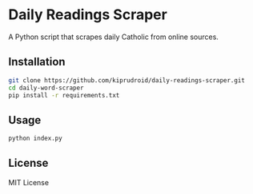 # Daily Readings Scraper

A Python script that scrapes daily Catholic from online sources.



## Installation
```bash
git clone https://github.com/kiprudroid/daily-readings-scraper.git
cd daily-word-scraper
pip install -r requirements.txt
```

## Usage
```python
python index.py
```

## License
MIT License
